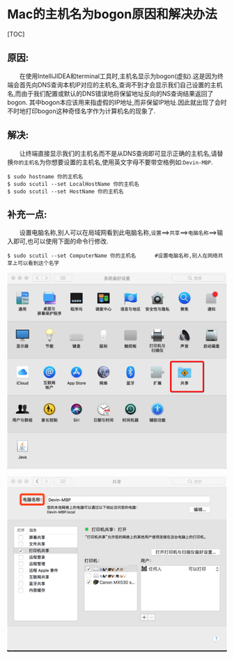 # Mac的主机名为bogon原因和解决办法

[TOC]

## 原因:

　　在使用IntelliJIDEA和terminal工具时,主机名显示为bogon(虚拟).这是因为终端会首先向DNS查询本机IP对应的主机名,查询不到才会显示我们自己设置的主机名,而由于我们配置或默认的DNS错误地将保留地址反向的NS查询结果返回了bogon. 其中bogon本应该用来指虚假的IP地址,而非保留IP地址.因此就出现了会时不时地打印bogon这种奇怪名字作为计算机名的现象了.

## 解决:

　　让终端直接显示我们的主机名而不是从DNS查询即可显示正确的主机名,请替换`你的主机名`为你想要设置的主机名,使用英文字母不要带空格例如:`Devin-MBP`.

```shell
$ sudo hostname 你的主机名
$ sudo scutil --set LocalHostName 你的主机名
$ sudo scutil --set HostName 你的主机名
```

## 补充一点:

　　设置电脑名称,别人可以在局域网看到此电脑名称,`设置`==>`共享`==>`电脑名称`==>输入即可,也可以使用下面的命令行修改.

```shell
$ sudo scutil --set ComputerName 你的主机名		#设置电脑名称,别人在网络共享上可以看到这个名字
```

![image-20180413185319676](../images/Mac-1-1.png)

![image-20180413185552167](../images/Mac-1-2.png)

